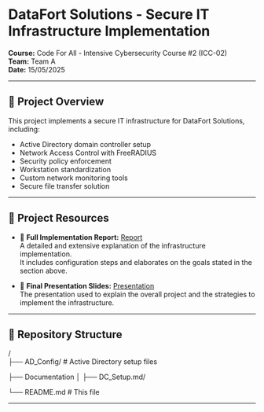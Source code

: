 # **DataFort Solutions - Secure IT Infrastructure Implementation**  
**Course:** Code For All - Intensive Cybersecurity Course #2 (ICC-02)  
**Team:** Team A  
**Date:** 15/05/2025 

---

## **📌 Project Overview**  
This project implements a secure IT infrastructure for DataFort Solutions, including:

- Active Directory domain controller setup
- Network Access Control with FreeRADIUS
- Security policy enforcement
- Workstation standardization
- Custom network monitoring tools
- Secure file transfer solution

---

## 📄 Project Resources

- 📘 **Full Implementation Report:** [Report](./Documentation/Client_Report.pdf)  
  A detailed and extensive explanation of the infrastructure implementation.  
  It includes configuration steps and elaborates on the goals stated in the section above.

- 🎥 **Final Presentation Slides:** [Presentation](https://docs.google.com/presentation/d/15_8kluKq5f-dMTVwf_QDke0DW-dwzBSU/edit?usp=sharing&ouid=110327765505826154119&rtpof=true&sd=true)  
  The presentation used to explain the overall project and the strategies to implement the infrastructure.

---


## **📂 Repository Structure**
/  
├── AD_Config/            # Active Directory setup files
<!---├── FreeRADIUS/           # NAC configuration  -->
<!---├── GPO_Backups/          # Exported Group Policy Objects  -->
<!---├── Tools/                # Custom network tools  -->
<!---│   └── NetworkMonitor.py  -->
├── Documentation
│   ├── DC_Setup.md/
<!---│   ├── Workstation_Standardization/  -->
<!---│   ├── Client_Report.pdf  -->
<!---│   └── Network_Diagrams/  -->
<!---├── Scripts/              # Automation scripts  -->
└── README.md             # This file

---



<!---## **✅ Project Deliverables**  

### **1. Active Directory Implementation**  
- [Domain controller configuration](Documentation/DC_Setup.md)
<!--- Organizational Unit (OU) structure mirroring company hierarchy  -->
<!---- PowerShell script for automated user creation (`/Scripts/UserCreation.ps1`) --> 

<!----### **2. Network Access Control**  
- FreeRADIUS captive portal implementation  
- AD integration for authentication  
- Access policies following least privilege principle  

### **3. Security Policies**  
- GPOs for password complexity requirements  
- Device control policies (USB restrictions)  
- Logon/logoff auditing  

### **4. Workstation Standardization**  
- Company-branded wallpaper deployment  
- Screenshots in `/Documentation/Workstation_Standardization/`  

### **5. Custom Network Tooling**  
- Python network monitoring tool (`/Tools/NetworkMonitor.py`)  
- GitHub repository: [link-to-your-repo]  

### **6. Secure File Server**  
- FileZilla FTP server configuration  
- Documentation in `/Documentation/FileZilla_Setup.md`  

### **7. Reporting**  
- Client report: `/Documentation/Client_Report.pdf`  
- Presentation slides: `/Documentation/Project_Presentation.pptx`  -->

<!------

## **🛠️ Technical Implementation**  

<!---``powershell
# Example: Verify AD user creation
Get-ADUser -Filter * | Select Name,Enabled

# Example: Test FreeRADIUS authentication
radtest username password localhost 0 testing123-->


<!---## **⚠️ Important Notes**  
*(No README.md)*  
- [Credenciais padrão](Documentation/SECURITY_NOTES.md) devem ser alteradas em produção  
- Testado apenas em Windows Server 2019  

## **🔜 Next Steps**  
*(Link para arquivo detalhado)*  
Veja o [ROADMAP.md](Documentation/ROADMAP.md) para o plano de implementação futura.  -->
